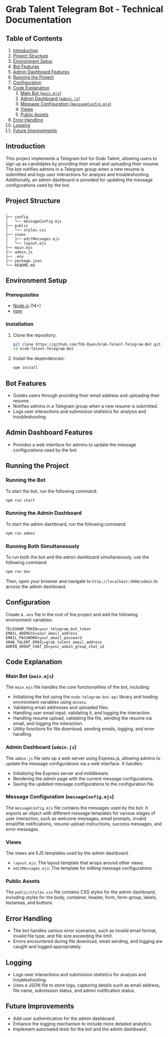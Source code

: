 
# Grab Talent Telegram Bot - Technical Documentation

## Table of Contents

1. [Introduction](#introduction)
2. [Project Structure](#project-structure)
3. [Environment Setup](#environment-setup)
4. [Bot Features](#bot-features)
5. [Admin Dashboard Features](#admin-dashboard-features)
6. [Running the Project](#running-the-project)
7. [Configuration](#configuration)
8. [Code Explanation](#code-explanation)
   1. [Main Bot (`main.mjs`)](#main-bot-mainmjs)
   2. [Admin Dashboard (`admin.js`)](#admin-dashboard-adminjs)
   3. [Message Configuration (`messageConfig.mjs`)](#message-configuration-messageconfigmjs)
   4. [Views](#views)
   5. [Public Assets](#public-assets)
9. [Error Handling](#error-handling)
10. [Logging](#logging)
11. [Future Improvements](#future-improvements)

## Introduction

This project implements a Telegram bot for Grab Talent, allowing users to sign up as candidates by providing their email and uploading their resume. The bot notifies admins in a Telegram group when a new resume is submitted and logs user interactions for analysis and troubleshooting. Additionally, an admin dashboard is provided for updating the message configurations used by the bot.

## Project Structure

```
.
├── config
│   └── messageConfig.mjs
├── public
│   └── styles.css
├── views
│   ├── editMessages.ejs
│   └── layout.ejs
├── main.mjs
├── admin.js
├── .env
├── package.json
└── README.md
```

## Environment Setup

### Prerequisites

- [Node.js](https://nodejs.org/) (14+)
- [npm](https://www.npmjs.com/)

### Installation

1. Clone the repository:
   ```bash
   git clone https://github.com/TXG-Ryan/Grab-Talent-Telegram-Bot.git
   cd Grab-Talent-Telegram-Bot
   ```

2. Install the dependencies:
   ```bash
   npm install
   ```

## Bot Features

- Guides users through providing their email address and uploading their resume.
- Notifies admins in a Telegram group when a new resume is submitted.
- Logs user interactions and submission statistics for analysis and troubleshooting.

## Admin Dashboard Features

- Provides a web interface for admins to update the message configurations used by the bot.

## Running the Project

### Running the Bot

To start the bot, run the following command:

```bash
npm run start
```

### Running the Admin Dashboard

To start the admin dashboard, run the following command:

```bash
npm run admin
```

### Running Both Simultaneously

To run both the bot and the admin dashboard simultaneously, use the following command:

```bash
npm run dev
```

Then, open your browser and navigate to `http://localhost:3000/admin` to access the admin dashboard.

## Configuration

Create a `.env` file in the root of the project and add the following environment variables:

```
TELEGRAM_TOKEN=your_telegram_bot_token
EMAIL_ADDRESS=your_email_address
EMAIL_PASSWORD=your_email_password
GRAB_TALENT_EMAIL=grab_talent_email_address
ADMIN_GROUP_CHAT_ID=your_admin_group_chat_id
```

## Code Explanation

### Main Bot (`main.mjs`)

The `main.mjs` file handles the core functionalities of the bot, including:

- Initializing the bot using the `node-telegram-bot-api` library and loading environment variables using `dotenv`.
- Validating email addresses and uploaded files.
- Handling user email input, validating it, and logging the interaction.
- Handling resume upload, validating the file, sending the resume via email, and logging the interaction.
- Utility functions for file download, sending emails, logging, and error handling.

### Admin Dashboard (`admin.js`)

The `admin.js` file sets up a web server using Express.js, allowing admins to update the message configurations via a web interface. It handles:

- Initializing the Express server and middleware.
- Rendering the admin page with the current message configurations.
- Saving the updated message configurations to the configuration file.

### Message Configuration (`messageConfig.mjs`)

The `messageConfig.mjs` file contains the messages used by the bot. It exports an object with different message templates for various stages of user interaction, such as welcome messages, email prompts, invalid email/file notifications, resume upload instructions, success messages, and error messages.

### Views

The views are EJS templates used by the admin dashboard.

- `layout.ejs`: The layout template that wraps around other views.
- `editMessages.ejs`: The template for editing message configurations.

### Public Assets

The `public/styles.css` file contains CSS styles for the admin dashboard, including styles for the body, container, header, form, form-group, labels, textareas, and buttons.

## Error Handling

- The bot handles various error scenarios, such as invalid email format, invalid file type, and file size exceeding the limit.
- Errors encountered during file download, email sending, and logging are caught and logged appropriately.

## Logging

- Logs user interactions and submission statistics for analysis and troubleshooting.
- Uses a JSON file to store logs, capturing details such as email address, file name, submission status, and admin notification status.

## Future Improvements

- Add user authentication for the admin dashboard.
- Enhance the logging mechanism to include more detailed analytics.
- Implement automated tests for the bot and the admin dashboard.

